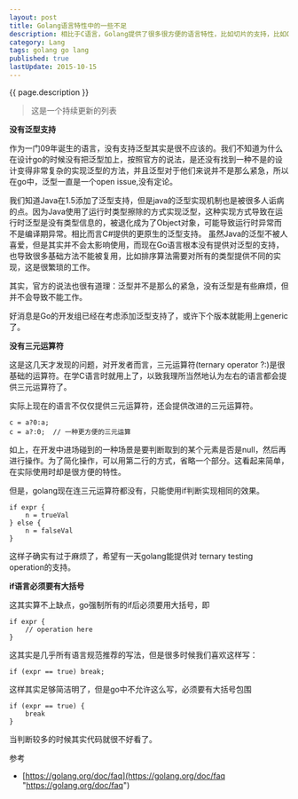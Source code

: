 ```yaml
---
layout: post
title: Golang语言特性中的一些不足
description: 相比于C语言，Golang提供了很多很方便的语言特性，比如切片的支持，比如GC，比如原生的map支持。使用Go会比直接使用C语言方便非常多。但是在使用中也会遇到很多不方便的地方，希望新版本的Go能提供更多的特性
category: Lang
tags: golang go lang
published: true
lastUpdate: 2015-10-15
---
```


{{ page.description }}

> 这是一个持续更新的列表

**没有泛型支持**

作为一门09年诞生的语言，没有支持泛型其实是很不应该的。我们不知道为什么在设计go的时候没有把泛型加上，按照官方的说法，是还没有找到一种不是的设计变得非常复杂的实现泛型的方法，并且泛型对于他们来说并不是那么紧急，所以在go中，泛型一直是一个open issue,没有定论。

我们知道Java在1.5添加了泛型支持，但是java的泛型实现机制也是被很多人诟病的点。因为Java使用了运行时类型擦除的方式实现泛型，这种实现方式导致在运行时泛型是没有类型信息的，被退化成为了Object对象，可能导致运行时异常而不是编译期异常。相比而言C#提供的更原生的泛型支持。
虽然Java的泛型不被人喜爱，但是其实并不会太影响使用，而现在Go语言根本没有提供对泛型的支持，也导致很多基础方法不能被复用，比如排序算法需要对所有的类型提供不同的实现，这是很繁琐的工作。

其实，官方的说法也很有道理：泛型并不是那么的紧急，没有泛型是有些麻烦，但并不会导致不能工作。

好消息是Go的开发组已经在考虑添加泛型支持了，或许下个版本就能用上generic了。

**没有三元运算符**

这是这几天才发现的问题，对开发者而言，三元运算符(ternary operator ?:)是很基础的运算符。在学C语言时就用上了，以致我理所当然地认为左右的语言都会提供三元运算符了。

实际上现在的语言不仅仅提供三元运算符，还会提供改进的三元运算符。

```
c = a?0:a;
c = a?:0;  // 一种更方便的三元运算
```
如上，在开发中进场碰到的一种场景是要判断取到的某个元素是否是null，然后再进行操作。为了简化操作，可以用第二行的方式，省略一个部分。这看起来简单，在实际使用时却是很方便的特性。

但是，golang现在连三元运算符都没有，只能使用if判断实现相同的效果。

```
if expr {
	n = trueVal
} else {
	n = falseVal
}
```
这样子确实有过于麻烦了，希望有一天golang能提供对 ternary testing operation的支持。

**if语言必须要有大括号**

这其实算不上缺点，go强制所有的if后必须要用大括号，即

```
if expr {
	// operation here
}
```
这其实是几乎所有语言规范推荐的写法，但是很多时候我们喜欢这样写：

```
if (expr == true) break;
```
这样其实足够简洁明了，但是go中不允许这么写，必须要有大括号包围

```
if (expr == true) {
	break
}
```
当判断较多的时候其实代码就很不好看了。



参考

- [https://golang.org/doc/faq](https://golang.org/doc/faq "https://golang.org/doc/faq")